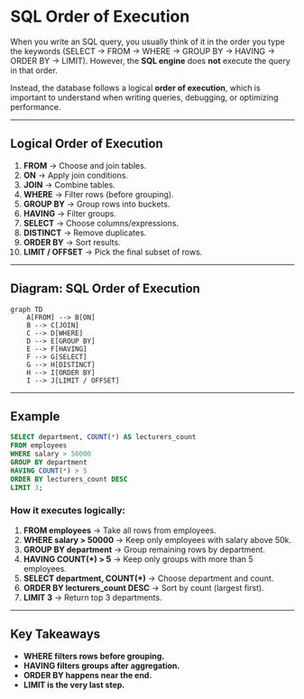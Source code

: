 # SQL Order of Execution

When you write an SQL query, you usually think of it in the order you type the keywords (SELECT → FROM → WHERE → GROUP BY → HAVING → ORDER BY → LIMIT). However, the **SQL engine** does **not** execute the query in that order.

Instead, the database follows a logical **order of execution**, which is important to understand when writing queries, debugging, or optimizing performance.

---

## Logical Order of Execution

1. **FROM** → Choose and join tables.
2. **ON** → Apply join conditions.
3. **JOIN** → Combine tables.
4. **WHERE** → Filter rows (before grouping).
5. **GROUP BY** → Group rows into buckets.
6. **HAVING** → Filter groups.
7. **SELECT** → Choose columns/expressions.
8. **DISTINCT** → Remove duplicates.
9. **ORDER BY** → Sort results.
10. **LIMIT / OFFSET** → Pick the final subset of rows.

---

## Diagram: SQL Order of Execution

```mermaid
graph TD
    A[FROM] --> B[ON]
    B --> C[JOIN]
    C --> D[WHERE]
    D --> E[GROUP BY]
    E --> F[HAVING]
    F --> G[SELECT]
    G --> H[DISTINCT]
    H --> I[ORDER BY]
    I --> J[LIMIT / OFFSET]
```

---

## Example

```sql
SELECT department, COUNT(*) AS lecturers_count
FROM employees
WHERE salary > 50000
GROUP BY department
HAVING COUNT(*) > 5
ORDER BY lecturers_count DESC
LIMIT 3;
```

### How it executes logically:
1. **FROM employees** → Take all rows from employees.
2. **WHERE salary > 50000** → Keep only employees with salary above 50k.
3. **GROUP BY department** → Group remaining rows by department.
4. **HAVING COUNT(*) > 5** → Keep only groups with more than 5 employees.
5. **SELECT department, COUNT(*)** → Choose department and count.
6. **ORDER BY lecturers_count DESC** → Sort by count (largest first).
7. **LIMIT 3** → Return top 3 departments.

---

## Key Takeaways
- **WHERE filters rows before grouping.**
- **HAVING filters groups after aggregation.**
- **ORDER BY happens near the end.**
- **LIMIT is the very last step.**
